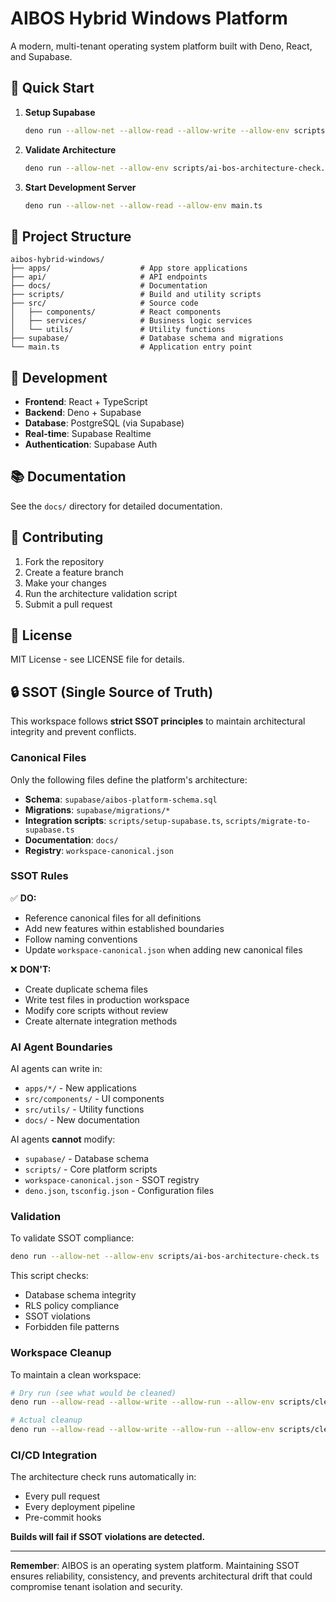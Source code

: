 # AIBOS Hybrid Windows Platform

A modern, multi-tenant operating system platform built with Deno, React, and Supabase.

## 🚀 Quick Start

1. **Setup Supabase**
   ```bash
   deno run --allow-net --allow-read --allow-write --allow-env scripts/setup-supabase.ts
   ```

2. **Validate Architecture**
   ```bash
   deno run --allow-net --allow-env scripts/ai-bos-architecture-check.ts
   ```

3. **Start Development Server**
   ```bash
   deno run --allow-net --allow-read --allow-env main.ts
   ```

## 📁 Project Structure

```
aibos-hybrid-windows/
├── apps/                    # App store applications
├── api/                     # API endpoints
├── docs/                    # Documentation
├── scripts/                 # Build and utility scripts
├── src/                     # Source code
│   ├── components/          # React components
│   ├── services/            # Business logic services
│   └── utils/               # Utility functions
├── supabase/                # Database schema and migrations
└── main.ts                  # Application entry point
```

## 🔧 Development

- **Frontend**: React + TypeScript
- **Backend**: Deno + Supabase
- **Database**: PostgreSQL (via Supabase)
- **Real-time**: Supabase Realtime
- **Authentication**: Supabase Auth

## 📚 Documentation

See the `docs/` directory for detailed documentation.

## 🤝 Contributing

1. Fork the repository
2. Create a feature branch
3. Make your changes
4. Run the architecture validation script
5. Submit a pull request

## 📄 License

MIT License - see LICENSE file for details.

## 🔒 SSOT (Single Source of Truth)

This workspace follows **strict SSOT principles** to maintain architectural integrity and prevent conflicts.

### **Canonical Files**

Only the following files define the platform's architecture:

- **Schema**: `supabase/aibos-platform-schema.sql`
- **Migrations**: `supabase/migrations/*`
- **Integration scripts**: `scripts/setup-supabase.ts`, `scripts/migrate-to-supabase.ts`
- **Documentation**: `docs/`
- **Registry**: `workspace-canonical.json`

### **SSOT Rules**

✅ **DO:**
- Reference canonical files for all definitions
- Add new features within established boundaries
- Follow naming conventions
- Update `workspace-canonical.json` when adding new canonical files

❌ **DON'T:**
- Create duplicate schema files
- Write test files in production workspace
- Modify core scripts without review
- Create alternate integration methods

### **AI Agent Boundaries**

AI agents can write in:
- `apps/*/` - New applications
- `src/components/` - UI components
- `src/utils/` - Utility functions
- `docs/` - New documentation

AI agents **cannot** modify:
- `supabase/` - Database schema
- `scripts/` - Core platform scripts
- `workspace-canonical.json` - SSOT registry
- `deno.json`, `tsconfig.json` - Configuration files

### **Validation**

To validate SSOT compliance:

```bash
deno run --allow-net --allow-env scripts/ai-bos-architecture-check.ts
```

This script checks:
- Database schema integrity
- RLS policy compliance
- SSOT violations
- Forbidden file patterns

### **Workspace Cleanup**

To maintain a clean workspace:

```bash
# Dry run (see what would be cleaned)
deno run --allow-read --allow-write --allow-run --allow-env scripts/cleanup-workspace.ts --dry-run

# Actual cleanup
deno run --allow-read --allow-write --allow-run --allow-env scripts/cleanup-workspace.ts
```

### **CI/CD Integration**

The architecture check runs automatically in:
- Every pull request
- Every deployment pipeline
- Pre-commit hooks

**Builds will fail if SSOT violations are detected.**

---

**Remember**: AIBOS is an operating system platform. Maintaining SSOT ensures reliability, consistency, and prevents architectural drift that could compromise tenant isolation and security.
